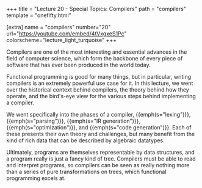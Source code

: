 +++
title = "Lecture 20 - Special Topics: Compilers"
path = "compilers"
template = "onefifty.html"

[extra]
name = "compilers"
number="20"
url="https://youtube.com/embed/4tVxgxeS1Pc"
colorscheme="lecture_light_turquoise"
+++

Compilers are one of the most interesting and essential advances in the field of
computer science, which form the backbone of every piece of software that has ever
been produced in the world today.

Functional programming is good for many things, but in particular, writing
compilers is an extremely powerful use case for it. In this lecture, we went
over the historical context behind compilers, the theory behind how they
operate, and the bird's-eye view for the various steps behind implementing a
compiler.

We went specifically into the phases of a compiler, {{emph(s="lexing")}},
{{emph(s="parsing")}}, {{emph(s="IR generation")}}, {{emph(s="optimization")}},
and {{emph(s="code generation")}}. Each of these presents their own theory and challenges, but many benefit from the kind of rich data that can be described by
algebraic datatypes.

Ultimately, programs are themselves representable by data structures,
and a program really is just a fancy kind of tree. Compilers must be able to read
and interpret programs, so compilers can be seen as really nothing more than a
series of pure transformations on trees, which functional programming excels at.
